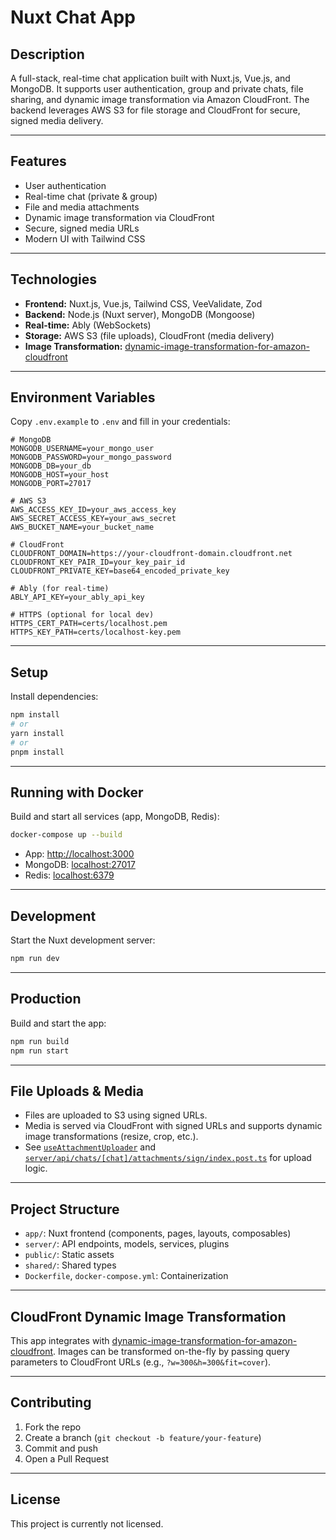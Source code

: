 # Nuxt Chat App

## Description

A full-stack, real-time chat application built with Nuxt.js, Vue.js, and MongoDB. It supports user authentication, group and private chats, file sharing, and dynamic image transformation via Amazon CloudFront. The backend leverages AWS S3 for file storage and CloudFront for secure, signed media delivery.

---

## Features

- User authentication
- Real-time chat (private & group)
- File and media attachments
- Dynamic image transformation via CloudFront
- Secure, signed media URLs
- Modern UI with Tailwind CSS

---

## Technologies

- **Frontend:** Nuxt.js, Vue.js, Tailwind CSS, VeeValidate, Zod
- **Backend:** Node.js (Nuxt server), MongoDB (Mongoose)
- **Real-time:** Ably (WebSockets)
- **Storage:** AWS S3 (file uploads), CloudFront (media delivery)
- **Image Transformation:** [dynamic-image-transformation-for-amazon-cloudfront](https://aws.amazon.com/solutions/implementations/dynamic-image-transformation-for-amazon-cloudfront/)

---

## Environment Variables

Copy `.env.example` to `.env` and fill in your credentials:

```env
# MongoDB
MONGODB_USERNAME=your_mongo_user
MONGODB_PASSWORD=your_mongo_password
MONGODB_DB=your_db
MONGODB_HOST=your_host
MONGODB_PORT=27017

# AWS S3
AWS_ACCESS_KEY_ID=your_aws_access_key
AWS_SECRET_ACCESS_KEY=your_aws_secret
AWS_BUCKET_NAME=your_bucket_name

# CloudFront
CLOUDFRONT_DOMAIN=https://your-cloudfront-domain.cloudfront.net
CLOUDFRONT_KEY_PAIR_ID=your_key_pair_id
CLOUDFRONT_PRIVATE_KEY=base64_encoded_private_key

# Ably (for real-time)
ABLY_API_KEY=your_ably_api_key

# HTTPS (optional for local dev)
HTTPS_CERT_PATH=certs/localhost.pem
HTTPS_KEY_PATH=certs/localhost-key.pem
```

---

## Setup

Install dependencies:

```bash
npm install
# or
yarn install
# or
pnpm install
```

---

## Running with Docker

Build and start all services (app, MongoDB, Redis):

```bash
docker-compose up --build
```

- App: [http://localhost:3000](http://localhost:3000)
- MongoDB: [localhost:27017](mongodb://root:password@localhost:27017)
- Redis: [localhost:6379](redis://localhost:6379)

---

## Development

Start the Nuxt development server:

```bash
npm run dev
```

---

## Production

Build and start the app:

```bash
npm run build
npm run start
```

---

## File Uploads & Media

- Files are uploaded to S3 using signed URLs.
- Media is served via CloudFront with signed URLs and supports dynamic image transformations (resize, crop, etc.).
- See [`useAttachmentUploader`](app/composables/useAttachmentUploader.ts) and [`server/api/chats/[chat]/attachments/sign/index.post.ts`](server/api/chats/[chat]/attachments/sign/index.post.ts) for upload logic.

---

## Project Structure

- `app/`: Nuxt frontend (components, pages, layouts, composables)
- `server/`: API endpoints, models, services, plugins
- `public/`: Static assets
- `shared/`: Shared types
- `Dockerfile`, `docker-compose.yml`: Containerization

---

## CloudFront Dynamic Image Transformation

This app integrates with [dynamic-image-transformation-for-amazon-cloudfront](https://aws.amazon.com/solutions/implementations/dynamic-image-transformation-on-amazon-cloudfront/).
Images can be transformed on-the-fly by passing query parameters to CloudFront URLs (e.g., `?w=300&h=300&fit=cover`).

---

## Contributing

1. Fork the repo
2. Create a branch (`git checkout -b feature/your-feature`)
3. Commit and push
4. Open a Pull Request

---

## License

This project is currently not licensed.
